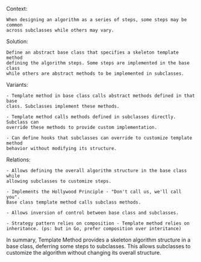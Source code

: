 Context: 

    When designing an algorithm as a series of steps, some steps may be common
    across subclasses while others may vary.

Solution: 

    Define an abstract base class that specifies a skeleton template method
    defining the algorithm steps. Some steps are implemented in the base class
    while others are abstract methods to be implemented in subclasses.

Variants:

    - Template method in base class calls abstract methods defined in that base
    class. Subclasses implement these methods.

    - Template method calls methods defined in subclasses directly. Subclass can
    override these methods to provide custom implementation.

    - Can define hooks that subclasses can override to customize template method
    behavior without modifying its structure.

Relations:

    - Allows defining the overall algorithm structure in the base class while
    allowing subclasses to customize steps.

    - Implements the Hollywood Principle - "Don't call us, we'll call you". 
    Base class template method calls subclass methods.

    - Allows inversion of control between base class and subclasses.

    - Strategy pattern relies on composition - Template method relies on
    inheritance. (ps: but in Go, prefer composition over interitance)

In summary, Template Method provides a skeleton algorithm structure in a base
class, deferring some steps to subclasses. This allows subclasses to customize
the algorithm without changing its overall structure.
